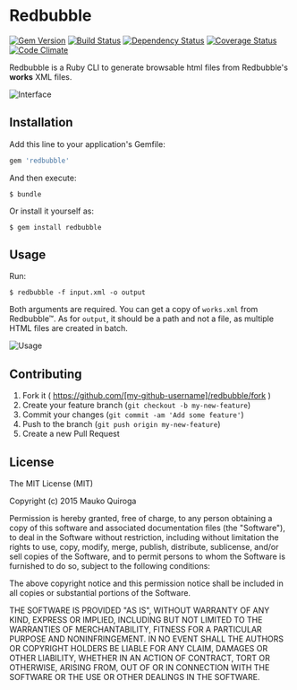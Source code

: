 # Redbubble

[![Gem Version](https://badge.fury.io/rb/github_cli.svg)](https://rubygems.org/gems/redbubble)
[![Build Status](https://travis-ci.org/maukoquiroga/redbubble.svg?branch=master)](https://travis-ci.org/maukoquiroga/redbubble)
[![Dependency Status](https://gemnasium.com/maukoquiroga/redbubble.svg)](https://gemnasium.com/maukoquiroga/redbubble)
[![Coverage Status](https://coveralls.io/repos/maukoquiroga/redbubble/badge.svg)](https://coveralls.io/r/maukoquiroga/redbubble)
[![Code Climate](https://codeclimate.com/github/maukoquiroga/redbubble/badges/gpa.svg)](https://codeclimate.com/github/maukoquiroga/redbubble)

Redbubble is a Ruby CLI to generate browsable html files from Redbubble's **works** XML files.

![Interface](https://github.com/maukoquiroga/redbubble/raw/master/screenshots/index.png)

## Installation

Add this line to your application's Gemfile:

```ruby
gem 'redbubble'
```

And then execute:

    $ bundle

Or install it yourself as:

    $ gem install redbubble


## Usage

Run:

    $ redbubble -f input.xml -o output

Both arguments are required. You can get a copy of `works.xml` from Redbubble™. As for `output`, it should be a path and not a file, as multiple HTML files are created in batch.

![Usage](https://github.com/maukoquiroga/redbubble/raw/master/screenshots/terminal.png)


## Contributing

1. Fork it ( https://github.com/[my-github-username]/redbubble/fork )
2. Create your feature branch (`git checkout -b my-new-feature`)
3. Commit your changes (`git commit -am 'Add some feature'`)
4. Push to the branch (`git push origin my-new-feature`)
5. Create a new Pull Request

## License

The MIT License (MIT)

Copyright (c) 2015 Mauko Quiroga

Permission is hereby granted, free of charge, to any person obtaining a copy
of this software and associated documentation files (the "Software"), to deal
in the Software without restriction, including without limitation the rights
to use, copy, modify, merge, publish, distribute, sublicense, and/or sell
copies of the Software, and to permit persons to whom the Software is
furnished to do so, subject to the following conditions:

The above copyright notice and this permission notice shall be included in all
copies or substantial portions of the Software.

THE SOFTWARE IS PROVIDED "AS IS", WITHOUT WARRANTY OF ANY KIND, EXPRESS OR
IMPLIED, INCLUDING BUT NOT LIMITED TO THE WARRANTIES OF MERCHANTABILITY,
FITNESS FOR A PARTICULAR PURPOSE AND NONINFRINGEMENT. IN NO EVENT SHALL THE
AUTHORS OR COPYRIGHT HOLDERS BE LIABLE FOR ANY CLAIM, DAMAGES OR OTHER
LIABILITY, WHETHER IN AN ACTION OF CONTRACT, TORT OR OTHERWISE, ARISING FROM,
OUT OF OR IN CONNECTION WITH THE SOFTWARE OR THE USE OR OTHER DEALINGS IN THE
SOFTWARE.
